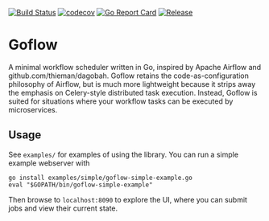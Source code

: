 [![Build Status](https://travis-ci.org/fieldryand/goflow.svg?branch=master)](https://travis-ci.org/fieldryand/goflow)
[![codecov](https://codecov.io/gh/fieldryand/goflow/branch/master/graph/badge.svg)](https://codecov.io/gh/fieldryand/goflow)
[![Go Report Card](https://goreportcard.com/badge/github.com/fieldryand/goflow)](https://goreportcard.com/report/github.com/fieldryand/goflow)
[![Release](https://img.shields.io/github/v/release/fieldryand/goflow)](https://github.com/fieldryand/goflow/releases)

# Goflow

A minimal workflow scheduler written in Go, inspired by Apache Airflow and github.com/thieman/dagobah. Goflow retains the code-as-configuration philosophy of Airflow, but is much more lightweight because it strips away the emphasis on Celery-style distributed task execution. Instead, Goflow is suited for situations where your workflow tasks can be executed by microservices.

## Usage

See `examples/` for examples of using the library. You can run a simple example webserver with
```
go install examples/simple/goflow-simple-example.go
eval "$GOPATH/bin/goflow-simple-example"
```

Then browse to `localhost:8090` to explore the UI, where you can submit jobs and view their current state. 
